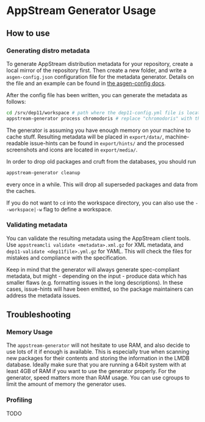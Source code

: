 # AppStream Generator Usage

## How to use

### Generating distro metadata
To generate AppStream distribution metadata for your repository, create a local
mirror of the repository first.
Then create a new folder, and write a `asgen-config.json` configuration file for the
metadata generator. Details on the file and an example can be found in [the asgen-config docs](asgen-config.md).

After the config file has been written, you can generate the metadata as follows:
```Bash
cd /srv/dep11/workspace # path where the dep11-config.yml file is located
appstream-generator process chromodoris # replace "chromodoris" with the name of the suite you want to analyze
```
The generator is assuming you have enough memory on your machine to cache stuff.
Resulting metadata will be placed in `export/data/`, machine-readable issue-hints can be found in `export/hints/` and the processed screenshots and icons are located in `export/media/`.

In order to drop old packages and cruft from the databases, you should run
```Bash
appstream-generator cleanup
```
every once in a while. This will drop all superseded packages and data from the caches.

If you do not want to `cd` into the workspace directory, you can also use the `--workspace|-w` flag to define a workspace.

### Validating metadata
You can validate the resulting metadata using the AppStream client tools.
Use `appstreamcli validate <metadata>.xml.gz` for XML metadata, and `dep11-validate <dep11file>.yml.gz` for YAML. This will check the files for mistakes and compliance with the specification.

Keep in mind that the generator will always generate spec-compliant metadata, but might - depending on the input - produce data which has smaller flaws (e.g. formatting issues in the long descriptions). In these cases, issue-hints will have been emitted, so the package maintainers can address the metadata issues.

## Troubleshooting

### Memory Usage
The `appstream-generator` will not hesitate to use RAM, and also decide to use lots of it if enough is available. This is especially true when scanning new packages for their contents and storing the information in the LMDB database.
Ideally make sure that you are running a 64bit system with at least 4GB of RAM if you want to use the generator properly.
For the generator, speed matters more than RAM usage. You can use cgroups to limit the amount of memory the generator uses.

### Profiling
TODO
